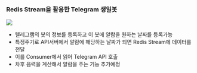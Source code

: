 ### Redis Stream을 활용한 Telegram 생일봇

![](https://images.velog.io/images/kkywalk2/post/cc8f2938-ec7b-4ce6-9a1f-a61946b5b202/%EA%B7%B8%EB%A6%BC1.jpg)

- 텔레그램의 봇의 정보를 등록하고 이 봇에 알람을 원하는 날짜를 등록가능
- 특정주기로 API서버에서 알람에 해당하는 날짜가 되면 Redis Stream에 데이터를 전달
- 이를 Consumer에서 읽어 Telegram API 호출
- 차후 음력을 계산해서 알람을 주는 기능 추가예정